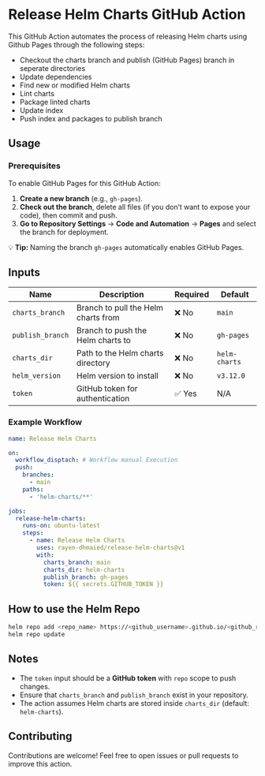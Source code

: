 # Release Helm Charts GitHub Action  

This GitHub Action automates the process of releasing Helm charts using Github Pages through the following steps:
- Checkout the charts branch and publish (GitHub Pages) branch in seperate directories
- Update dependencies
- Find new or modified Helm charts
- Lint charts
- Package linted charts
- Update index
- Push index and packages to publish branch

## Usage

### Prerequisites

To enable GitHub Pages for this GitHub Action:  

1. **Create a new branch** (e.g., `gh-pages`).  
2. **Check out the branch**, delete all files (if you don’t want to expose your code), then commit and push.  
3. **Go to Repository Settings** → **Code and Automation** → **Pages** and select the branch for deployment.  

💡 **Tip:** Naming the branch `gh-pages` automatically enables GitHub Pages.

## Inputs  

| Name            | Description                                      | Required | Default       |
|----------------|--------------------------------------------------|----------|--------------|
| `charts_branch` | Branch to pull the Helm charts from             | ❌ No    | `main`       |
| `publish_branch` | Branch to push the Helm charts to              | ❌ No    | `gh-pages`   |
| `charts_dir`   | Path to the Helm charts directory                 | ❌ No    | `helm-charts` |
| `helm_version` | Helm version to install                         | ❌ No    | `v3.12.0`    |
| `token`        | GitHub token for authentication                  | ✅ Yes   | N/A          |


### Example Workflow 

```yaml
name: Release Helm Charts  

on:
  workflow_disptach: # Workflow manual Execution
  push:
    branches:
      - main
    paths:
      - 'helm-charts/**'

jobs:
  release-helm-charts:
    runs-on: ubuntu-latest
    steps:
      - name: Release Helm Charts
        uses: rayen-dhmaied/release-helm-charts@v1
        with:
          charts_branch: main
          charts_dir: helm-charts
          publish_branch: gh-pages
          token: ${{ secrets.GITHUB_TOKEN }}
```

## How to use the Helm Repo

```sh
helm repo add <repo_name> https://<github_username>.github.io/<github_repo_name>
helm repo update
```
## Notes  

- The `token` input should be a **GitHub token** with `repo` scope to push changes.  
- Ensure that `charts_branch` and `publish_branch` exist in your repository.  
- The action assumes Helm charts are stored inside `charts_dir` (default: `helm-charts`).  

## Contributing  

Contributions are welcome! Feel free to open issues or pull requests to improve this action.  

